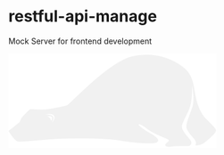 # restful-api-manage

Mock Server for frontend development

<img src="https://raw.githubusercontent.com/dukai/restful-api-manage/master/src/images/big-bear.png">
